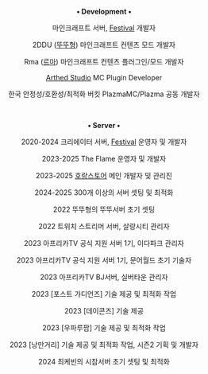 <div align="center">
  <p>
    <p><strong>• Development •</strong></p>
    <p>마인크래프트 서버, <a href="https://site.rtuserver.kr">Festival</a> 개발자</p>
    <p>2DDU (<a href="https://youtube.com/@2ddu">뚜뚜형</a>) 마인크래프트 컨텐츠 모드 개발자</p>
    <p>Rma (<a href="https://youtube.com/@RmaGodH">르마</a>) 마인크래프트 컨텐츠 플러그인/모드 개발자</p>
    <p><a href="https://github.com/Arthed-Studios">Arthed Studio<a> MC Plugin Developer</p>
    <p>한국 안정성/호환성/최적화 버킷 PlazmaMC/Plazma 공동 개발자</p>
  </p>
  <br>
  <p>
    <p><strong>• Server •</strong></p>
    <p>2020-2024 크리에이터 서버, <a href="https://site.rtuserver.kr">Festival</a> 운영자 및 개발자</p>
    <p>2023-2025 The Flame 운영자 및 개발자</p>
    <p>2023-2025 <a href="https://discord.gg/rkVFwR9kEt">호랑스토어</a> 메인 개발자 및 관리진</p>
    <p>2024-2025 300개 이상의 서버 셋팅 및 최적화</p>
    <p>2022 뚜뚜형의 뚜뚜서버 초기 셋팅</p>
    <p>2022 트위치 스트리머 서버, 살랑시티 관리자</p>
    <p>2023 아프리카TV 공식 지원 서버 1기, 이다파크 관리자</p>
    <p>2023 아프리카TV 공식 지원 서버 1기, 문어월드 초기 기술자</p>
    <p>2023 아프리카TV BJ서버, 실버타운 관리자</p>
    <p>2023 [포스트 가디언즈] 기술 제공 및 최적화 작업</p>
    <p>2023 [데이콘즈] 기술 제공</p>
    <p>2023 [우파루팜] 기술 제공 및 최적화 작업</p>
    <p>2023 [낭만거리] 기술 제공 및 최적화 작업, 시즌2 기획 및 개발자</p>
    <p>2024 최케빈의 시참서버 초기 셋팅 및 최적화</p>
  </p>
  <br>
<p>
